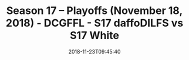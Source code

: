 ---
title: Season 17 – Playoffs (November 18, 2018) - DCGFFL - S17 daffoDILFS vs S17 White
teams-score:
- team: _teams/s17-power-yellow.md
  score:
- team: _teams/s17-white.md
  score: 20
mvp: J. Santos (Power Yellow), D. Merlino (White)
game-ball: L. Ferreira (Power Yellow), K. Malcolm (White)
season: 17
week:
date: '2018-11-23T09:45:40'
pageid: season-17-playoffs-november-18-2018-6702-vs-6708
---